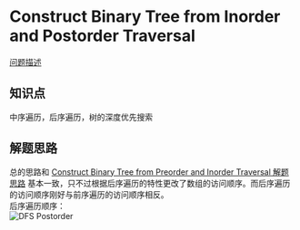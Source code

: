 # Construct Binary Tree from Inorder and Postorder Traversal

[问题描述](https://leetcode.com/problems/construct-binary-tree-from-inorder-and-postorder-traversal/description/)

## 知识点

中序遍历，后序遍历，树的深度优先搜索

## 解题思路

总的思路和 [Construct Binary Tree from Preorder and Inorder Traversal 解题思路](https://github.com/bingzhong-project/leetcode/blob/master/algorithms/construct-binary-tree-from-preorder-and-inorder-traversal/solutions.md) 基本一致，只不过根据后序遍历的特性更改了数组的访问顺序。而后序遍历的访问顺序刚好与前序遍历的访问顺序相反。  
后序遍历顺序：  
![DFS Postorder](https://bingzhong-project.gitee.io/public/pictures/dfs-postorder.png)
